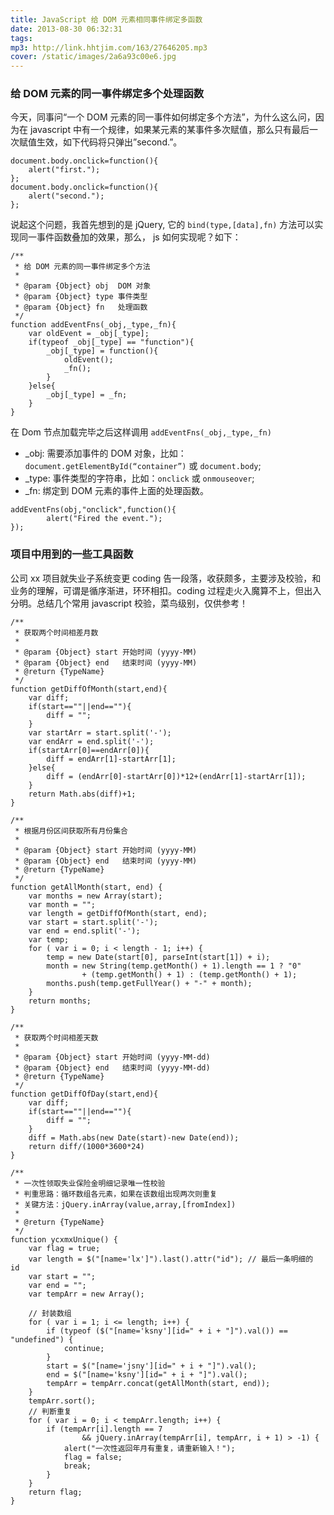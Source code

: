 ```yaml
---
title: JavaScript 给 DOM 元素相同事件绑定多函数
date: 2013-08-30 06:32:31
tags:
mp3: http://link.hhtjim.com/163/27646205.mp3
cover: /static/images/2a6a93c00e6.jpg
---
```

### 给 DOM 元素的同一事件绑定多个处理函数
今天，同事问“一个 DOM 元素的同一事件如何绑定多个方法”，为什么这么问，因为在 javascript 中有一个规律，如果某元素的某事件多次赋值，那么只有最后一次赋值生效，如下代码将只弹出”second.”。
```
document.body.onclick=function(){
	alert("first.");
};
document.body.onclick=function(){
	alert("second.");
};
```
说起这个问题，我首先想到的是 jQuery, 它的 `bind(type,[data],fn)` 方法可以实现同一事件函数叠加的效果，那么， js 如何实现呢？如下：
```
/**
 * 给 DOM 元素的同一事件绑定多个方法
 *
 * @param {Object} obj	DOM 对象
 * @param {Object} type 事件类型
 * @param {Object} fn	处理函数
 */
function addEventFns(_obj,_type,_fn){
	var oldEvent = _obj[_type];
	if(typeof _obj[_type] == "function"){
		_obj[_type] = function(){
			oldEvent();
			_fn();
		}
	}else{
		_obj[_type] = _fn;
	}
}
```
在 Dom 节点加载完毕之后这样调用 `addEventFns(_obj,_type,_fn)`
- _obj: 需要添加事件的 DOM 对象，比如：`document.getElementById(“container”)` 或 `document.body`;
- _type: 事件类型的字符串，比如：`onclick` 或 `onmouseover`;
- _fn: 绑定到 DOM 元素的事件上面的处理函数。
```
addEventFns(obj,"onclick",function(){
		alert("Fired the event.");
});
```

### 项目中用到的一些工具函数

公司 xx 项目就失业子系统变更 coding 告一段落，收获颇多，主要涉及校验，和业务的理解，可谓是循序渐进，环环相扣。coding 过程走火入魔算不上，但出入分明。总结几个常用 javascript 校验，菜鸟级别，仅供参考！
```
/**
 * 获取两个时间相差月数
 *
 * @param {Object} start 开始时间 (yyyy-MM)
 * @param {Object} end   结束时间 (yyyy-MM)
 * @return {TypeName}
 */
function getDiffOfMonth(start,end){
	var diff;
	if(start==""||end==""){
		diff = "";
	}
	var startArr = start.split('-');
	var endArr = end.split('-');
	if(startArr[0]==endArr[0]){
		diff = endArr[1]-startArr[1];
	}else{
		diff = (endArr[0]-startArr[0])*12+(endArr[1]-startArr[1]);
	}
	return Math.abs(diff)+1;
}

/**
 * 根据月份区间获取所有月份集合
 *
 * @param {Object} start 开始时间 (yyyy-MM)
 * @param {Object} end   结束时间 (yyyy-MM)
 * @return {TypeName}
 */
function getAllMonth(start, end) {
	var months = new Array(start);
	var month = "";
	var length = getDiffOfMonth(start, end);
	var start = start.split('-');
	var end = end.split('-');
	var temp;
	for ( var i = 0; i < length - 1; i++) {
		temp = new Date(start[0], parseInt(start[1]) + i);
		month = new String(temp.getMonth() + 1).length == 1 ? "0"
				+ (temp.getMonth() + 1) : (temp.getMonth() + 1);
		months.push(temp.getFullYear() + "-" + month);
	}
	return months;
}

/**
 * 获取两个时间相差天数
 *
 * @param {Object} start 开始时间 (yyyy-MM-dd)
 * @param {Object} end   结束时间 (yyyy-MM-dd)
 * @return {TypeName}
 */
function getDiffOfDay(start,end){
	var diff;
	if(start==""||end==""){
		diff = "";
	}
	diff = Math.abs(new Date(start)-new Date(end));
	return diff/(1000*3600*24)
}

/**
 * 一次性领取失业保险金明细记录唯一性校验
 * 判重思路：循环数组各元素，如果在该数组出现两次则重复
 * 关键方法：jQuery.inArray(value,array,[fromIndex])
 *
 * @return {TypeName}
 */
function ycxmxUnique() {
	var flag = true;
	var length = $("[name='lx']").last().attr("id"); // 最后一条明细的 id
	var start = "";
	var end = "";
	var tempArr = new Array();

	// 封装数组
	for ( var i = 1; i <= length; i++) {
		if (typeof ($("[name='ksny'][id=" + i + "]").val()) == "undefined") {
			continue;
		}
		start = $("[name='jsny'][id=" + i + "]").val();
		end = $("[name='ksny'][id=" + i + "]").val();
		tempArr = tempArr.concat(getAllMonth(start, end));
	}
	tempArr.sort();
	// 判断重复
	for ( var i = 0; i < tempArr.length; i++) {
		if (tempArr[i].length == 7
				&& jQuery.inArray(tempArr[i], tempArr, i + 1) > -1) {
			alert("一次性返回年月有重复，请重新输入！");
			flag = false;
			break;
		}
	}
	return flag;
}
```
